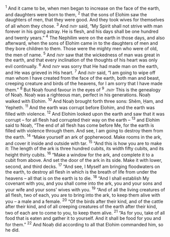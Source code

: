 <sup>1</sup> And it came to be, when men began to increase on the face of the earth, and daughters were born to them,
<sup>2</sup> that the sons of Elohim saw the daughters of men, that they were good. And they took wives for themselves of all whom they chose.
<sup>3</sup> And יהוה said, “My Spirit shall not strive with man forever in his going astray. He is flesh, and his days shall be one hundred and twenty years.”
<sup>4</sup> The Nephilim were on the earth in those days, and also afterward, when the sons of Elohim came in to the daughters of men and they bore children to them. Those were the mighty men who were of old, the men of name.
<sup>5</sup> And יהוה saw that the wickedness of man was great in the earth, and that every inclination of the thoughts of his heart was only evil continually.
<sup>6</sup> And יהוה was sorry that He had made man on the earth, and He was grieved in His heart.
<sup>7</sup> And יהוה said, “I am going to wipe off man whom I have created from the face of the earth, both man and beast, creeping creature and birds of the heavens, for I am sorry that I have made them.”
<sup>8</sup> But Noaḥ found favour in the eyes of יהוה.
<sup>9</sup> This is the genealogy of Noaḥ. Noaḥ was a righteous man, perfect in his generations. Noaḥ walked with Elohim.
<sup>10</sup> And Noaḥ brought forth three sons: Shĕm, Ḥam, and Yepheth.
<sup>11</sup> And the earth was corrupt before Elohim, and the earth was filled with violence.
<sup>12</sup> And Elohim looked upon the earth and saw that it was corrupt – for all flesh had corrupted their way on the earth –
<sup>13</sup> and Elohim said to Noaḥ, “The end of all flesh has come before Me, for the earth is filled with violence through them. And see, I am going to destroy them from the earth.
<sup>14</sup> “Make yourself an ark of gopherwood. Make rooms in the ark, and cover it inside and outside with tar.
<sup>15</sup> “And this is how you are to make it: The length of the ark is three hundred cubits, its width fifty cubits, and its height thirty cubits.
<sup>16</sup> “Make a window for the ark, and complete it to a cubit from above. And set the door of the ark in its side. Make it with lower, second, and third decks.
<sup>17</sup> “And see, I Myself am bringing floodwaters on the earth, to destroy all flesh in which is the breath of life from under the heavens – all that is on the earth is to die.
<sup>18</sup> “And I shall establish My covenant with you, and you shall come into the ark, you and your sons and your wife and your sons’ wives with you.
<sup>19</sup> “And of all the living creatures of all flesh, two of each, you are to bring into the ark, to keep them alive with you – a male and a female.
<sup>20</sup> “Of the birds after their kind, and of the cattle after their kind, and of all creeping creatures of the earth after their kind, two of each are to come to you, to keep them alive.
<sup>21</sup> “As for you, take of all food that is eaten and gather it to yourself. And it shall be food for you and for them.”
<sup>22</sup> And Noaḥ did according to all that Elohim commanded him, so he did.
